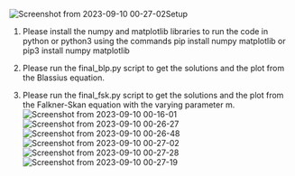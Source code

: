 ![Screenshot from 2023-09-10 00-27-02](https://github.com/dhruvsh-1729/adfm-aero-assgns/assets/78747805/a5528ba8-b3f1-4a55-87de-877e114b248f)Setup

1) Please install the numpy and matplotlib libraries to run the code in python or python3 using 
the commands
pip install numpy matplotlib
or pip3 install numpy matplotlib

2) Please run the final_blp.py script to get the solutions and the plot from the Blassius equation.

3) Please run the final_fsk.py script to get the solutions and the plot from the Falkner-Skan equation with the varying parameter m.
![Screenshot from 2023-09-10 00-16-01](https://github.com/dhruvsh-1729/adfm-aero-assgns/assets/78747805/3fea4ea1-9159-4348-9262-3794915f2d5d)
![Screenshot from 2023-09-10 00-26-27](https://github.com/dhruvsh-1729/adfm-aero-assgns/assets/78747805/28a6bff5-dcc4-41cc-a3d6-c7c88d397857)
![Screenshot from 2023-09-10 00-26-48](https://github.com/dhruvsh-1729/adfm-aero-assgns/assets/78747805/a5471b00-5fb1-4ee6-b820-2b8d557de228)
![Screenshot from 2023-09-10 00-27-02](https://github.com/dhruvsh-1729/adfm-aero-assgns/assets/78747805/29b28ff5-1149-4957-be1e-2b90dd99057f)
![Screenshot from 2023-09-10 00-27-28](https://github.com/dhruvsh-1729/adfm-aero-assgns/assets/78747805/69167ca1-375f-4334-8265-e36863a95469)
![Screenshot from 2023-09-10 00-27-19](https://github.com/dhruvsh-1729/adfm-aero-assgns/assets/78747805/640862d7-9d43-4215-a161-225ed856b283)


